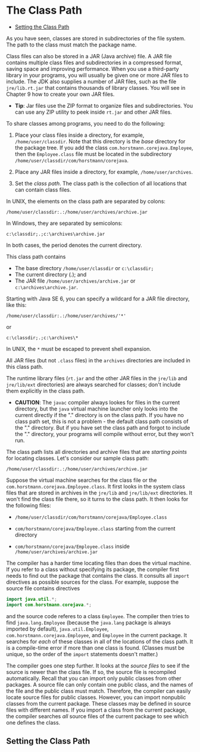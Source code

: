 # The Class Path

- [Setting the Class Path]()

As you have seen, classes are stored in subdirectories of the file system. The path to the class must match the package name.

Class files can also be stored in a JAR (Java archive) file. A JAR file contains multiple class files and subdirectories in a compressed format, saving space and improving performance. When you use a third-party library in your programs, you will usually be given one or more JAR files to include. The JDK also supplies a number of JAR files, such as the file `jre/lib.rt.jar` that contains thousands of library classes. You will see in Chapter 9 how to create your own JAR files.

- **Tip**: Jar files use the ZIP format to organize files and subdirectories. You can use any ZIP utility to peek inside `rt.jar` and other JAR files.

To share classes among programs, you need to do the following:

1. Place your class files inside a directory, for example, `/home/user/classdir`. Note that this directory is the _base_ directory for the package tree. If you add the class `com.horstmann.corejava.Employee`, then the `Employee.class` file must be located in the subdirectory `/home/user/classdir/com/horstmann/corejava`.

2. Place any JAR files inside a directory, for example, `/home/user/archives`.

3. Set the _class path_. The class path is the collection of all locations that can contain class files.

In UNIX, the elements on the class path are separated by colons:

```Unix
/home/user/classdir:.:/home/user/archives/archive.jar
```

In Windows, they are separated by semicolons:

```
c:\classdir;.;c:\archives\archive.jar
```

In both cases, the period denotes the current directory.

This class path contains

- The base directory `/home/user/classdir` or `c:\classdir;`
- The current directory (.); and
- The JAR file `/home/user/archives/archive.jar` or `c:\archives\archive.jar`.

Starting with Java SE 6, you can specify a wildcard for a JAR file directory, like this:

```
/home/user/classdir:.:/home/user/archives/'*'
```

or 

```
c:\classdir;.;c:\archives\*
```

In UNIX, the `*` must be escaped to prevent shell expansion.

All JAR files (but not `.class` files) in the `archives` directories are included in this class path.

The runtime library files (`rt.jar` and the other JAR files in the `jre/lib` and `jre/lib/ext` directories) are always searched for classes; don't include them explicitly in the class path.

- **CAUTION**: The `javac` compiler always lookes for files in the current directory, but the `java` virtual machine launcher only looks into the current directly if the "." directory is on the class path. If you have no class path set, this is not a problem - the default class path consists of the "." directory. But if you have set the class path and forgot to include the "." directory, your programs will compile without error, but they won't run.

The class path lists all directories and archive files that are _starting points_ for locating classes. Let's consider our sample class path:

```
/home/user/classdir:.:/home/user/archives/archive.jar
```

Suppose the virtual machine searches for the class file or the `com.horstmann.corejava.Employee.class`. It first looks in the system class files that are stored in archives in the `jre/lib` and `jre/lib/ext` directories. It won't find the class file there, so it turns to the class path. It then looks for the following files:

- `/home/user/classdir/com/horstmann/corejava/Employee.class`

- `com/horstmann/corejava/Employee.class` starting from the current directory

- `com/horstmann/corejava/Employee.class` inside `/home/user/archives/archive.jar`

The compiler has a harder time locating files than does the virtual machine. If you refer to a class without specifying its package, the compiler first needs to find out the package that contains the class. It consults all `import` directives as possible sources for the class. For example, suppose the source file contains directives

```Java
import java.util.*;
import com.horstmann.corejava.*;
```

and the source code referes to a class `Employee`. The compiler then tries to find `java.lang.Employee` (because the `java.lang` package is always imported by default), `java.util.Employee`, `com.horstmann.corejava.Employee`, and `Employee` in the current package. It searches for _each_ of these classes in all of the locations of the class path. It is a compile-time error if more than one class is found. (Classes must be unique, so the order of the `import` statements doesn't matter.)

The compiler goes one step further. It looks at the _source files_ to see if the source is newer than the class file. If so, the source file is recompiled automatically. Recall that you can import only public classes from other packages. A source file can only contain one public class, and the names of the file and the public class must match. Therefore, the compiler can easily locate source files for public classes. However, you can import nonpublic classes from the current package. These classes may be defined in source files with different names. If you import a class from the current package, the compiler searches _all_ source files of the current package to see which one defines the class.

## Setting the Class Path

